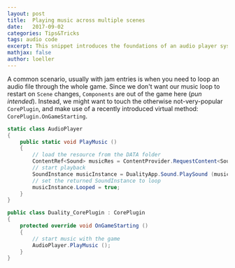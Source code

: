 ```yaml
---
layout: post
title:  Playing music across multiple scenes
date:   2017-09-02
categories: Tips&Tricks
tags: audio code
excerpt: This snippet introduces the foundations of an audio player system, using the CorePlugin functionality.
mathjax: false
author: loeller
---
```


A common scenario, usually with jam entries is when you need to loop an audio file through the whole game. Since we don't want our music loop to restart on `Scene` changes, `Components` are out of the game here (*pun intended*). Instead, we might want to touch the otherwise not-very-popular `CorePlugin`, and make use of a recently introduced virtual method: `CorePlugin.OnGameStarting`.

```csharp
static class AudioPlayer
{
    public static void PlayMusic ()
    {
        // load the resource from the DATA folder
        ContentRef<Sound> musicRes = ContentProvider.RequestContent<Sound> (@"DATA\Audio\Music.Sound.res");
        // start playback
        SoundInstance musicInstance = DualityApp.Sound.PlaySound (musicRes);
        // set the returned SoundInstance to loop
        musicInstance.Looped = true;
    }
}

public class Duality_CorePlugin : CorePlugin
{
    protected override void OnGameStarting ()
    {
        // start music with the game
        AudioPlayer.PlayMusic ();
    }
}
```
